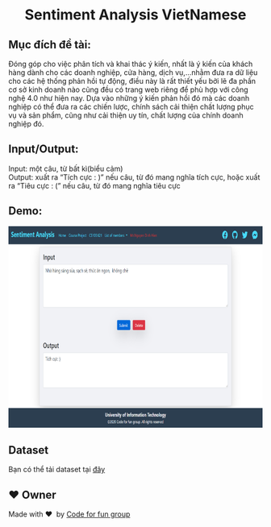 <h1 align="center">Sentiment Analysis VietNamese</h1>
<h2>Mục đích đề tài:</h2>
Đóng góp cho việc phân tích và khai thác ý kiến, nhất là ý kiến của khách hàng dành cho các doanh nghiệp, cửa hàng, dịch vụ,…nhằm đưa ra dữ liệu cho các hệ thống phản hồi tự động, điều này là rất thiết yếu bởi lẽ đa phần cơ sở kinh doanh nào cũng đều có trang web riêng để phù hợp với công nghệ 4.0 như hiện nay.
Dựa vào những ý kiến phản hồi đó mà các doanh nghiệp có thể đưa ra các chiến lược, chính sách cải thiện chất lượng phục vụ và sản phẩm, cũng như cải thiện uy tín, chất lượng của chính doanh nghiệp đó.

## Input/Output:

Input: một câu, từ bất kì(biểu cảm) <br>
Output: xuất ra “Tích cực : )” nếu câu, từ đó mang nghĩa tích cực, hoặc xuất ra “Tiêu cực : (” nếu câu, từ đó mang nghĩa tiêu cực

## Demo:
<p align="center"><img src="https://github.com/thinh18521442/Course_Project_AI/blob/master/readme/Annotation%202020-06-28%20221119.png" width="700" height="400"></p>

## Dataset
Bạn có thể tải dataset tại [đây](https://github.com/thinh18521442/Course_Project_AI/blob/master/dataset1.csv)
## :heart: Owner
Made with :heart:&nbsp;  by [Code for fun group](https://github.com/thinh18521442)
